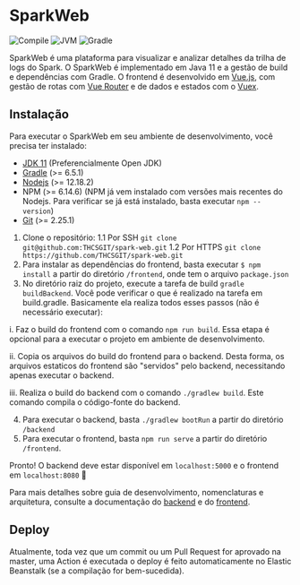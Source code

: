# SparkWeb

![Compile](https://github.com/THCSGIT/spark-web/workflows/Compile/badge.svg)
![JVM](https://img.shields.io/badge/jvm-11-orange)
![Gradle](https://img.shields.io/badge/gradle-6.5-blue)

SparkWeb é uma plataforma para visualizar e analizar detalhes da trilha de logs do Spark. O SparkWeb é implementado em
Java 11 e a gestão de build e dependências com Gradle. O frontend é desenvolvido em [Vue.js](https://github.com/vuejs/vue),
com gestão de rotas com [Vue Router](https://github.com/vuejs/vue-router) e de dados e estados com o [Vuex](https://github.com/vuejs/vuex).

## Instalação
Para executar o SparkWeb em seu ambiente de desenvolvimento, você precisa ter instalado:
- [JDK 11](https://openjdk.java.net/install/) (Preferencialmente Open JDK)
- [Gradle](https://gradle.org/install/) (>= 6.5.1)
- [Nodejs](https://nodejs.org/en/) (>= 12.18.2)
- NPM (>= 6.14.6) (NPM já vem instalado com versões mais recentes do Nodejs. Para verificar se já está instalado, basta executar `npm --version`)
- [Git](https://git-scm.com/downloads) (>= 2.25.1)

1. Clone o repositório:
1.1 Por SSH `git clone git@github.com:THCSGIT/spark-web.git`
1.2 Por HTTPS `git clone https://github.com/THCSGIT/spark-web.git`
2. Para instalar as dependências do frontend, basta executar `$ npm install`  a partir do diretório `/frontend`, onde tem o arquivo `package.json`
3. No diretório raiz do projeto, execute a tarefa de build `gradle buildBackend`. Você pode verificar o que é realizado na
tarefa em build.gradle. Basicamente ela realiza todos esses passos (não é necessário executar):

i. Faz o build do frontend com o comando `npm run build`. Essa etapa é opcional para a executar o projeto em ambiente de desenvolvimento.

ii. Copia os arquivos do build do frontend para o backend. Desta forma, os arquivos estaticos do frontend são "servidos"
pelo backend, necessitando apenas executar o backend.

iii. Realiza o build do backend com o comando `./gradlew build`. Este comando compila o código-fonte do backend.


4. Para executar o backend, basta `./gradlew bootRun` a partir do diretório `/backend`
5. Para executar o frontend, basta `npm run serve` a partir do diretório `/frontend`.

Pronto! O backend deve estar disponível em `localhost:5000` e o frontend em `localhost:8080` :rocket:

Para mais detalhes sobre guia de desenvolvimento, nomenclaturas e arquitetura, consulte a documentação do [backend](backend/README.md) 
e do [frontend](frontend/README.md).

## Deploy
Atualmente, toda vez que um commit ou um Pull Request for aprovado na master, uma Action é executada o deploy é feito 
automaticamente no Elastic Beanstalk (se a compilação for bem-sucedida).